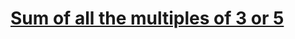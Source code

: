 # [Sum of all the multiples of 3 or 5](https://www.codewars.com/kata/sum-of-all-the-multiples-of-3-or-5/)

